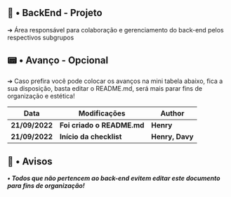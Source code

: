 ## 🧭 • BackEnd - Projeto

➔ Área responsável para colaboração e gerenciamento do back-end pelos respectivos subgrupos


## 📟 • Avanço - Opcional

➔ Caso prefira você pode colocar os avanços na mini tabela abaixo, fica a sua disposição, basta editar o README.md, será mais parar fins de organização e estética!

| **Data** | **Modificações** | **Author** |
| --- | --- | --- | 
| **21/09/2022** | **Foi criado o README.md** | **Henry** |
| **21/09/2022** | **Início da checklist** | **Henry, Davy** |

## 🛑 • Avisos

***• Todos que não pertencem ao back-end evitem editar este documento para fins de organização!***
